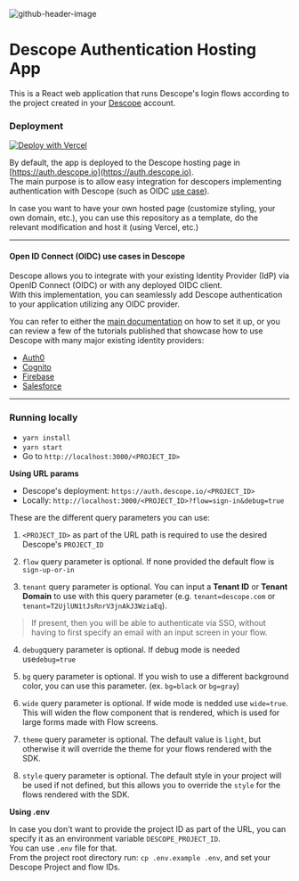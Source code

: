![github-header-image](https://github.com/descope/.github/assets/32936811/d904d37e-e3fa-4331-9f10-2880bb708f64)

# Descope Authentication Hosting App

This is a React web application that runs Descope's login flows according to the project created in your [Descope](https://app.descope.com) account.

### Deployment

[![Deploy with Vercel](https://vercel.com/button)](https://vercel.com/new/clone?repository-url=https%3A%2F%2Fgithub.com%2Fdescope%2Fauth-hosting&env=DESCOPE_PROJECT_ID&demo-title=Descope%20Hosted%20Auth%20Page&demo-description=https%3A%2F%2Fgithub.com%2Fdescope%2Fauth-hosting%2F%23readme&demo-url=https%3A%2F%2Fauth.descope.io%2F)

By default, the app is deployed to the Descope hosting page in [https://auth.descope.io](https://auth.descope.io).  
The main purpose is to allow easy integration for descopers implementing authentication with Descope (such as OIDC [use case](#open-id-connect-oidc-use-cases-in-descope)).

In case you want to have your own hosted page (customize styling, your own domain, etc.), you can use this repository as a template, do the relevant modification and host it (using Vercel, etc.)

---

#### Open ID Connect (OIDC) use cases in Descope

Descope allows you to integrate with your existing Identity Provider (IdP) via OpenID Connect (OIDC) or with any deployed OIDC client.  
With this implementation, you can seamlessly add Descope authentication to your application utilizing any OIDC provider.

You can refer to either the [main documentation](https://docs.descope.com/customize/auth/oidc) on how to set it up, or you can review a few of the tutorials published that showcase how to use Descope with many major existing identity providers:

- [Auth0](https://docs.descope.com/knowledgebase/sso/auth0oidc)
- [Cognito](https://docs.descope.com/knowledgebase/sso/cognitooidc)
- [Firebase](https://www.descope.com/blog/post/passkeys-firebase-oidc)
- [Salesforce](https://www.descope.com/blog/post/sso-auth-salesforce)

---

### Running locally

- `yarn install`
- `yarn start`
- Go to `http://localhost:3000/<PROJECT_ID>`

**Using URL params**

- Descope's deployment: `https://auth.descope.io/<PROJECT_ID>`
- Locally: `http://localhost:3000/<PROJECT_ID>?flow=sign-in&debug=true`

These are the different query parameters you can use:

1. `<PROJECT_ID>` as part of the URL path is required to use the desired Descope's `PROJECT_ID`

2. `flow` query parameter is optional. If none provided the default flow is `sign-up-or-in`

3. `tenant` query parameter is optional. You can input a **Tenant ID** or **Tenant Domain** to use with this query parameter (e.g. `tenant=descope.com` or `tenant=T2UjlUN1tJsRnrV3jnAkJ3WziaEq`).

> If present, then you will be able to authenticate via SSO, without having to first specify an email with an input screen in your flow.

4. `debug`query parameter is optional. If debug mode is needed use`debug=true`

5. `bg` query parameter is optional. If you wish to use a different background color, you can use this parameter. (ex. `bg=black` or `bg=gray`)

6. `wide` query parameter is optional. If wide mode is nedded use `wide=true`. This will widen the flow component that is rendered, which is used for large forms made with Flow screens.

7. `theme` query parameter is optional. The default value is `light`, but otherwise it will override the theme for your flows rendered with the SDK.

8. `style` query parameter is optional. The default style in your project will be used if not defined, but this allows you to override the `style` for the flows rendered with the SDK.

**Using .env**

In case you don't want to provide the project ID as part of the URL, you can specify it as an environment variable `DESCOPE_PROJECT_ID`.  
You can use `.env` file for that.  
From the project root directory run: `cp .env.example .env`, and set your Descope Project and flow IDs.
